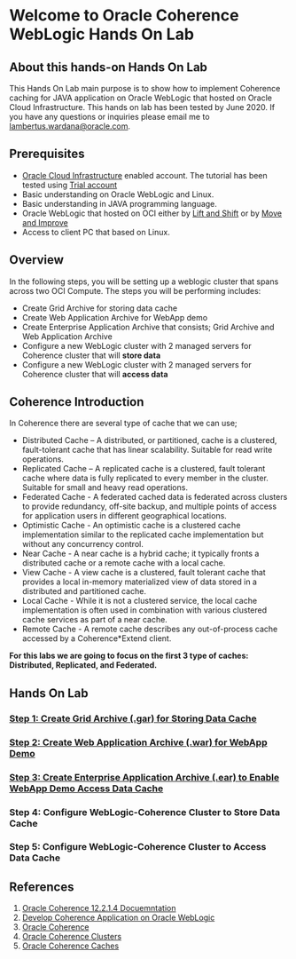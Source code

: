 # Welcome to Oracle Coherence WebLogic Hands On Lab

## About this hands-on Hands On Lab ##

This Hands On Lab main purpose is to show how to implement Coherence caching for JAVA application on Oracle WebLogic that hosted on Oracle Cloud Infrastructure. This hands on lab has been tested by June 2020. If you have any questions or inquiries please email me to lambertus.wardana@oracle.com.

## Prerequisites

- [Oracle Cloud Infrastructure](https://cloud.oracle.com/en_US/cloud-infrastructure) enabled account. The tutorial has been tested using [Trial account](https://myservices.us.oraclecloud.com/mycloud/signup)
- Basic understanding on Oracle WebLogic and Linux.
- Basic understanding in JAVA programming language.
- Oracle WebLogic that hosted on OCI either by [Lift and Shift](https://github.com/tazlambert/weblogic-lift-shift) or by [Move and Improve](https://github.com/tazlambert/weblogic-move-improve)
- Access to client PC that based on Linux.

## Overview

In the following steps, you will be setting up a weblogic cluster that spans across two OCI Compute. The steps you will be performing includes:

- Create Grid Archive for storing data cache
- Create Web Application Archive for WebApp demo
- Create Enterprise Application Archive that consists; Grid Archive and Web Application Archive  
- Configure a new WebLogic cluster with 2 managed servers for Coherence cluster that will **store data**
- Configure a new WebLogic cluster with 2 managed servers for Coherence cluster that will **access data**

## Coherence Introduction 

In Coherence there are several type of cache that we can use;

- Distributed Cache – A distributed, or partitioned, cache is a clustered, fault-tolerant cache that has linear scalability. Suitable for read write operations.
- Replicated Cache – A replicated cache is a clustered, fault tolerant cache where data is fully replicated to every member in the cluster. Suitable for small and heavy read operations.
- Federated Cache - A federated cached data is federated across clusters to provide redundancy, off-site backup, and multiple points of access for application users in different geographical locations.
- Optimistic Cache - An optimistic cache is a clustered cache implementation similar to the replicated cache implementation but without any concurrency control.
- Near Cache - A near cache is a hybrid cache; it typically fronts a distributed cache or a remote cache with a local cache.
- View Cache - A view cache is a clustered, fault tolerant cache that provides a local in-memory materialized view of data stored in a distributed and partitioned cache.
- Local Cache - While it is not a clustered service, the local cache implementation is often used in combination with various clustered cache services as part of a near cache.
- Remote Cache - A remote cache describes any out-of-process cache accessed by a Coherence*Extend client.

**For this labs we are going to focus on the first 3 type of caches: Distributed, Replicated, and Federated.**

## Hands On Lab

### [Step 1: Create Grid Archive (.gar) for Storing Data Cache](tutorial/create.gar.md)

### [Step 2: Create Web Application Archive (.war) for WebApp Demo](tutorial/create.war.md)

### [Step 3: Create Enterprise Application Archive (.ear) to Enable WebApp Demo Access Data Cache](tutorial/create.ear.md)

### Step 4: Configure WebLogic-Coherence Cluster to Store Data Cache

### Step 5: Configure WebLogic-Coherence Cluster to Access Data Cache

## References

1. [Oracle Coherence 12.2.1.4 Docuemntation](https://docs.oracle.com/en/middleware/fusion-middleware/coherence/12.2.1.4/index.html)
2. [Develop Coherence Application on Oracle WebLogic](https://docs.oracle.com/en/middleware/fusion-middleware/weblogic-server/12.2.1.4/wlcoh/index.html)
3. [Oracle Coherence](https://www.oracle.com/pls/topic/lookup?ctx=en/middleware/fusion-middleware/coherence/12.2.1.4&id=COHDG4979)
4. [Oracle Coherence Clusters](https://www.oracle.com/pls/topic/lookup?ctx=en/middleware/fusion-middleware/coherence/12.2.1.4&id=COHDG5163)
5. [Oracle Coherence Caches](https://www.oracle.com/pls/topic/lookup?ctx=en/middleware/fusion-middleware/coherence/12.2.1.4&id=COHDG5049)
